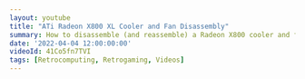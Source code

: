 ```yaml
---
layout: youtube
title: "ATi Radeon X800 XL Cooler and Fan Disassembly"
summary: How to disassemble (and reassemble) a Radeon X800 cooler and fan.
date: '2022-04-04 12:00:00:00'
videoId: 41Co5fn7TVI
tags: [Retrocomputing, Retrogaming, Videos]
---
```


